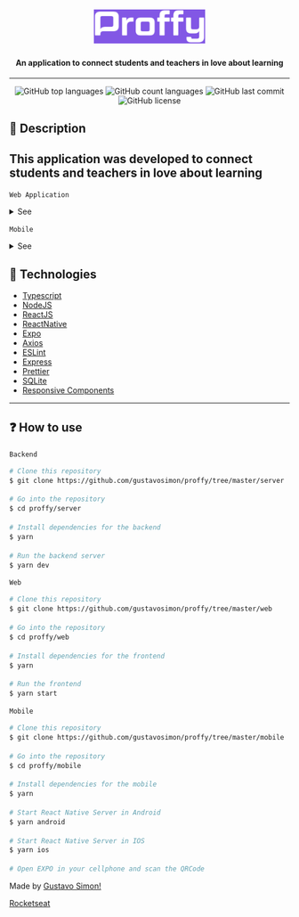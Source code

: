 <h1 align="center">
    <img src=".github/logo.png" width="200" />
</h1>

<h4 align="center">
    An application to connect students and teachers in love about learning
</h4>

---

<p align="center">
  <img alt="GitHub top languages" src="https://img.shields.io/github/languages/top/gustavosimon/proffy.svg">

  <img alt="GitHub count languages" src="https://img.shields.io/github/languages/count/gustavosimon/proffy.svg">

  <img alt="GitHub last commit" src="https://img.shields.io/github/last-commit/gustavosimon/proffy.svg">

  <img alt="GitHub license" src="https://img.shields.io/github/license/gustavosimon/proffy.svg">
</p>

<h2>📔 Description</h2>

## This application was developed to connect students and teachers in love about learning

`Web Application`

<details>
  <summary>See</summary>

![Frontend1](.github/Web1.png)
![Frontend2](.github/Web2.png)

</details>

`Mobile`

<details>
  <summary>See</summary>

![Frontend3](.github/Mobile1.png)
![Frontend3](.github/Mobile2.png)

</details>

<h2>🚀 Technologies</h2>

- [Typescript](https://www.typescriptlang.org/)
- [NodeJS](https://nodejs.org)
- [ReactJS](https://reactjs.org/)
- [ReactNative](https://reactnative.dev/)
- [Expo](https://expo.io/)
- [Axios](https://github.com/axios/axios)
- [ESLint](https://eslint.org/)
- [Express](https://expressjs.com/pt-br/)
- [Prettier](https://prettier.io/)
- [SQLite](https://www.sqlite.org/index.html)
- [Responsive Components]()

---

<h2>❓ How to use</h2>

`Backend`

```bash
# Clone this repository
$ git clone https://github.com/gustavosimon/proffy/tree/master/server

# Go into the repository
$ cd proffy/server

# Install dependencies for the backend
$ yarn

# Run the backend server
$ yarn dev
```

`Web`

```bash
# Clone this repository
$ git clone https://github.com/gustavosimon/proffy/tree/master/web

# Go into the repository
$ cd proffy/web

# Install dependencies for the frontend
$ yarn

# Run the frontend
$ yarn start

```

`Mobile`

```bash
# Clone this repository
$ git clone https://github.com/gustavosimon/proffy/tree/master/mobile

# Go into the repository
$ cd proffy/mobile

# Install dependencies for the mobile
$ yarn

# Start React Native Server in Android
$ yarn android

# Start React Native Server in IOS
$ yarn ios

# Open EXPO in your cellphone and scan the QRCode
```

Made by [Gustavo Simon!](https://www.linkedin.com/in/gustavo-simon)

[Rocketseat](https://rocketseat.com.br/)
